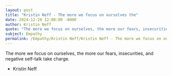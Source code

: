 ```yaml
---
layout: post
title: "Kristin Neff - The more we focus on ourselves the"
date: 2024-12-28 12:00:00 -0000
author: Kristin Neff
quote: "The more we focus on ourselves, the more our fears, insecurities, and negative self-talk take charge."
subject: Empathy
permalink: /Empathy/Kristin Neff/Kristin Neff - The more we focus on ourselves the
---
```


The more we focus on ourselves, the more our fears, insecurities, and negative self-talk take charge.

- Kristin Neff
